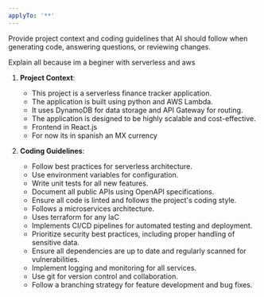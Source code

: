 ```yaml
---
applyTo: '**'
---
```

Provide project context and coding guidelines that AI should follow when generating code, answering questions, or reviewing changes.

Explain all because im a beginer with serverless and aws

1. **Project Context**:
   - This project is a serverless finance tracker application.
   - The application is built using python and AWS Lambda.
   - It uses DynamoDB for data storage and API Gateway for routing.
   - The application is designed to be highly scalable and cost-effective.
   - Frontend in React.js
   - For now its in spanish an MX currency

2. **Coding Guidelines**:
   - Follow best practices for serverless architecture.
   - Use environment variables for configuration.
   - Write unit tests for all new features.
   - Document all public APIs using OpenAPI specifications.
   - Ensure all code is linted and follows the project's coding style.
   - Follows a microservices architecture.
   - Uses terraform for any IaC
   - Implements CI/CD pipelines for automated testing and deployment.
   - Prioritize security best practices, including proper handling of sensitive data.
   - Ensure all dependencies are up to date and regularly scanned for vulnerabilities.
   - Implement logging and monitoring for all services.
   - Use git for version control and collaboration.
   - Follow a branching strategy for feature development and bug fixes.
